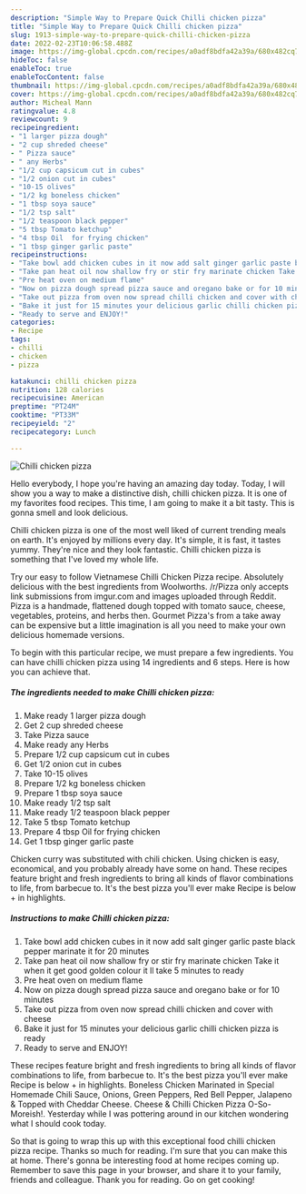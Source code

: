 ```yaml
---
description: "Simple Way to Prepare Quick Chilli chicken pizza"
title: "Simple Way to Prepare Quick Chilli chicken pizza"
slug: 1913-simple-way-to-prepare-quick-chilli-chicken-pizza
date: 2022-02-23T10:06:58.488Z
image: https://img-global.cpcdn.com/recipes/a0adf8bdfa42a39a/680x482cq70/chilli-chicken-pizza-recipe-main-photo.jpg
hideToc: false
enableToc: true
enableTocContent: false
thumbnail: https://img-global.cpcdn.com/recipes/a0adf8bdfa42a39a/680x482cq70/chilli-chicken-pizza-recipe-main-photo.jpg
cover: https://img-global.cpcdn.com/recipes/a0adf8bdfa42a39a/680x482cq70/chilli-chicken-pizza-recipe-main-photo.jpg
author: Micheal Mann
ratingvalue: 4.8
reviewcount: 9
recipeingredient:
- "1 larger pizza dough"
- "2 cup shreded cheese"
- " Pizza sauce"
- " any Herbs"
- "1/2 cup capsicum cut in cubes"
- "1/2 onion cut in cubes"
- "10-15 olives"
- "1/2 kg boneless chicken"
- "1 tbsp soya sauce"
- "1/2 tsp salt"
- "1/2 teaspoon black pepper"
- "5 tbsp Tomato ketchup"
- "4 tbsp Oil  for frying chicken"
- "1 tbsp ginger garlic paste"
recipeinstructions:
- "Take bowl add chicken cubes in it now add salt ginger garlic paste black pepper marinate it for 20 minutes"
- "Take pan heat oil now shallow fry or stir fry marinate chicken Take it when it get good golden colour it ll take 5 minutes to ready"
- "Pre heat oven on medium flame"
- "Now on pizza dough spread pizza sauce and oregano bake or for 10 minutes"
- "Take out pizza from oven now spread chilli chicken and cover with cheese"
- "Bake it just for 15 minutes your delicious garlic chilli chicken pizza is ready"
- "Ready to serve and ENJOY!"
categories:
- Recipe
tags:
- chilli
- chicken
- pizza

katakunci: chilli chicken pizza 
nutrition: 128 calories
recipecuisine: American
preptime: "PT24M"
cooktime: "PT33M"
recipeyield: "2"
recipecategory: Lunch

---
```



![Chilli chicken pizza](https://img-global.cpcdn.com/recipes/a0adf8bdfa42a39a/680x482cq70/chilli-chicken-pizza-recipe-main-photo.jpg)

Hello everybody, I hope you're having an amazing day today. Today, I will show you a way to make a distinctive dish, chilli chicken pizza. It is one of my favorites food recipes. This time, I am going to make it a bit tasty. This is gonna smell and look delicious.

Chilli chicken pizza is one of the most well liked of current trending meals on earth. It's enjoyed by millions every day. It's simple, it is fast, it tastes yummy. They're nice and they look fantastic. Chilli chicken pizza is something that I've loved my whole life.

Try our easy to follow Vietnamese Chilli Chicken Pizza recipe. Absolutely delicious with the best ingredients from Woolworths. /r/Pizza only accepts link submissions from imgur.com and images uploaded through Reddit. Pizza is a handmade, flattened dough topped with tomato sauce, cheese, vegetables, proteins, and herbs then. Gourmet Pizza&#39;s from a take away can be expensive but a little imagination is all you need to make your own delicious homemade versions.


To begin with this particular recipe, we must prepare a few ingredients. You can have chilli chicken pizza using 14 ingredients and 6 steps. Here is how you can achieve that.

<!--inarticleads1-->

##### The ingredients needed to make Chilli chicken pizza:

1. Make ready 1 larger pizza dough
1. Get 2 cup shreded cheese
1. Take  Pizza sauce
1. Make ready  any Herbs
1. Prepare 1/2 cup capsicum cut in cubes
1. Get 1/2 onion cut in cubes
1. Take 10-15 olives
1. Prepare 1/2 kg boneless chicken
1. Prepare 1 tbsp soya sauce
1. Make ready 1/2 tsp salt
1. Make ready 1/2 teaspoon black pepper
1. Take 5 tbsp Tomato ketchup
1. Prepare 4 tbsp Oil  for frying chicken
1. Get 1 tbsp ginger garlic paste


Chicken curry was substituted with chili chicken. Using chicken is easy, economical, and you probably already have some on hand. These recipes feature bright and fresh ingredients to bring all kinds of flavor combinations to life, from barbecue to. It&#39;s the best pizza you&#39;ll ever make Recipe is below + in highlights. 

<!--inarticleads2-->

##### Instructions to make Chilli chicken pizza:

1. Take bowl add chicken cubes in it now add salt ginger garlic paste black pepper marinate it for 20 minutes
1. Take pan heat oil now shallow fry or stir fry marinate chicken Take it when it get good golden colour it ll take 5 minutes to ready
1. Pre heat oven on medium flame
1. Now on pizza dough spread pizza sauce and oregano bake or for 10 minutes
1. Take out pizza from oven now spread chilli chicken and cover with cheese
1. Bake it just for 15 minutes your delicious garlic chilli chicken pizza is ready
1. Ready to serve and ENJOY!

These recipes feature bright and fresh ingredients to bring all kinds of flavor combinations to life, from barbecue to. It&#39;s the best pizza you&#39;ll ever make Recipe is below + in highlights. Boneless Chicken Marinated in Special Homemade Chili Sauce, Onions, Green Peppers, Red Bell Pepper, Jalapeno &amp; Topped with Cheddar Cheese. Cheese &amp; Chilli Chicken Pizza O-So-Moreish!. Yesterday while I was pottering around in our kitchen wondering what I should cook today. 

So that is going to wrap this up with this exceptional food chilli chicken pizza recipe. Thanks so much for reading. I'm sure that you can make this at home. There's gonna be interesting food at home recipes coming up. Remember to save this page in your browser, and share it to your family, friends and colleague. Thank you for reading. Go on get cooking!
